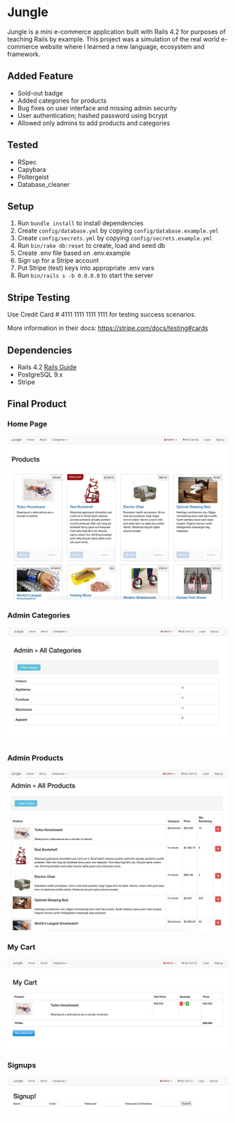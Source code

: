 # Jungle

Jungle is a mini e-commerce application built with Rails 4.2 for purposes of teaching Rails by example. This project was a simulation of the real world e-commerce website where I learned a new language, ecosystem and framework.

## Added Feature
- Sold-out badge
- Added categories for products
- Bug fixes on user interface and missing admin security
- User authentication; hashed password using bcrypt
- Allowed only admins to add products and categories

## Tested 
- RSpec
- Capybara
- Poltergeist
- Database_cleaner

## Setup

1. Run `bundle install` to install dependencies
2. Create `config/database.yml` by copying `config/database.example.yml`
3. Create `config/secrets.yml` by copying `config/secrets.example.yml`
4. Run `bin/rake db:reset` to create, load and seed db
5. Create .env file based on .env.example
6. Sign up for a Stripe account
7. Put Stripe (test) keys into appropriate .env vars
8. Run `bin/rails s -b 0.0.0.0` to start the server

## Stripe Testing

Use Credit Card # 4111 1111 1111 1111 for testing success scenarios.

More information in their docs: <https://stripe.com/docs/testing#cards>

## Dependencies

* Rails 4.2 [Rails Guide](http://guides.rubyonrails.org/v4.2/)
* PostgreSQL 9.x
* Stripe

## Final Product

### Home Page
!["screenshot of homepage"](/docs/jungle-homepage.jpg)

### Admin Categories
!["screenshot of admin categories"](/docs/admin-categories.jpg)

### Admin Products
!["screenshot of admin products"](/docs/admin-products.jpg)

### My Cart
!["screenshot of cart"](/docs/my-cart.jpg)

### Signups
!["screenshot of signups"](/docs/signup-page.jpg)
